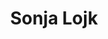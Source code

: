 ---
SICRIS: 15295
draft: false
fixName: sonja_lojk
location: null
mailInfo: sonja.lojk@fri.uni-lj.si
officeHours: null
profName: Sonja Lojk
profTitle: Kadrovska služba
telephoneInfo: null
title: Sonja Lojk
---